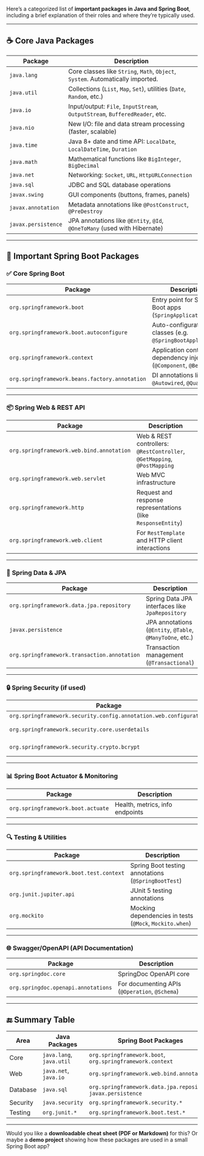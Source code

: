 Here’s a categorized list of **important packages in Java and Spring Boot**, including a brief explanation of their roles and where they’re typically used.

---

## ☕ **Core Java Packages**

| Package             | Description                                                                     |
| ------------------- | ------------------------------------------------------------------------------- |
| `java.lang`         | Core classes like `String`, `Math`, `Object`, `System`. Automatically imported. |
| `java.util`         | Collections (`List`, `Map`, `Set`), utilities (`Date`, `Random`, etc.)          |
| `java.io`           | Input/output: `File`, `InputStream`, `OutputStream`, `BufferedReader`, etc.     |
| `java.nio`          | New I/O: file and data stream processing (faster, scalable)                     |
| `java.time`         | Java 8+ date and time API: `LocalDate`, `LocalDateTime`, `Duration`             |
| `java.math`         | Mathematical functions like `BigInteger`, `BigDecimal`                          |
| `java.net`          | Networking: `Socket`, `URL`, `HttpURLConnection`                                |
| `java.sql`          | JDBC and SQL database operations                                                |
| `javax.swing`       | GUI components (buttons, frames, panels)                                        |
| `javax.annotation`  | Metadata annotations like `@PostConstruct`, `@PreDestroy`                       |
| `javax.persistence` | JPA annotations like `@Entity`, `@Id`, `@OneToMany` (used with Hibernate)       |

---

## 🌱 **Important Spring Boot Packages**

### ✅ **Core Spring Boot**

| Package                                        | Description                                                       |
| ---------------------------------------------- | ----------------------------------------------------------------- |
| `org.springframework.boot`                     | Entry point for Spring Boot apps (`SpringApplication.run`)        |
| `org.springframework.boot.autoconfigure`       | Auto-configuration classes (e.g. `@SpringBootApplication`)        |
| `org.springframework.context`                  | Application context, dependency injection (`@Component`, `@Bean`) |
| `org.springframework.beans.factory.annotation` | DI annotations like `@Autowired`, `@Qualifier`                    |

---

### 📦 **Spring Web & REST API**

| Package                                   | Description                                                              |
| ----------------------------------------- | ------------------------------------------------------------------------ |
| `org.springframework.web.bind.annotation` | Web & REST controllers: `@RestController`, `@GetMapping`, `@PostMapping` |
| `org.springframework.web.servlet`         | Web MVC infrastructure                                                   |
| `org.springframework.http`                | Request and response representations (like `ResponseEntity`)             |
| `org.springframework.web.client`          | For `RestTemplate` and HTTP client interactions                          |

---

### 💾 **Spring Data & JPA**

| Package                                      | Description                                               |
| -------------------------------------------- | --------------------------------------------------------- |
| `org.springframework.data.jpa.repository`    | Spring Data JPA interfaces like `JpaRepository`           |
| `javax.persistence`                          | JPA annotations (`@Entity`, `@Table`, `@ManyToOne`, etc.) |
| `org.springframework.transaction.annotation` | Transaction management (`@Transactional`)                 |

---

### 🔒 **Spring Security (if used)**

| Package                                                            | Description                                     |
| ------------------------------------------------------------------ | ----------------------------------------------- |
| `org.springframework.security.config.annotation.web.configuration` | Security config classes                         |
| `org.springframework.security.core.userdetails`                    | For user details and roles                      |
| `org.springframework.security.crypto.bcrypt`                       | For password encoding (`BCryptPasswordEncoder`) |

---

### 📊 **Spring Boot Actuator & Monitoring**

| Package                            | Description                     |
| ---------------------------------- | ------------------------------- |
| `org.springframework.boot.actuate` | Health, metrics, info endpoints |

---

### 🔍 **Testing & Utilities**

| Package                                 | Description                                             |
| --------------------------------------- | ------------------------------------------------------- |
| `org.springframework.boot.test.context` | Spring Boot testing annotations (`@SpringBootTest`)     |
| `org.junit.jupiter.api`                 | JUnit 5 testing annotations                             |
| `org.mockito`                           | Mocking dependencies in tests (`@Mock`, `Mockito.when`) |

---

### 🌐 **Swagger/OpenAPI (API Documentation)**

| Package                             | Description                                    |
| ----------------------------------- | ---------------------------------------------- |
| `org.springdoc.core`                | SpringDoc OpenAPI core                         |
| `org.springdoc.openapi.annotations` | For documenting APIs (`@Operation`, `@Schema`) |

---

## 🔚 Summary Table

| Area     | Java Packages            | Spring Boot Packages                                           |
| -------- | ------------------------ | -------------------------------------------------------------- |
| Core     | `java.lang`, `java.util` | `org.springframework.boot`, `org.springframework.context`      |
| Web      | `java.net`, `java.io`    | `org.springframework.web.bind.annotation`                      |
| Database | `java.sql`               | `org.springframework.data.jpa.repository`, `javax.persistence` |
| Security | `java.security`          | `org.springframework.security.*`                               |
| Testing  | `org.junit.*`            | `org.springframework.boot.test.*`                              |

---

Would you like a **downloadable cheat sheet (PDF or Markdown)** for this? Or maybe a **demo project** showing how these packages are used in a small Spring Boot app?
